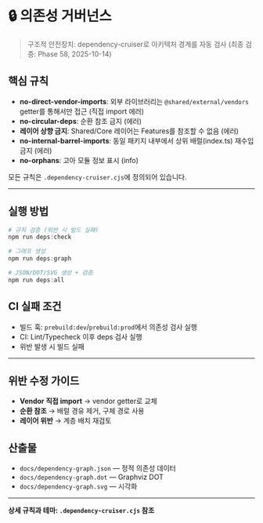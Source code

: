 # 🔒 의존성 거버넌스

> 구조적 안전장치: dependency-cruiser로 아키텍처 경계를 자동 검사 (최종 검증:
> Phase 58, 2025-10-14)

## 핵심 규칙

- **no-direct-vendor-imports**: 외부 라이브러리는 `@shared/external/vendors`
  getter를 통해서만 접근 (직접 import 에러)
- **no-circular-deps**: 순환 참조 금지 (에러)
- **레이어 상향 금지**: Shared/Core 레이어는 Features를 참조할 수 없음 (에러)
- **no-internal-barrel-imports**: 동일 패키지 내부에서 상위 배럴(index.ts)
  재수입 금지 (에러)
- **no-orphans**: 고아 모듈 정보 표시 (info)

모든 규칙은 `.dependency-cruiser.cjs`에 정의되어 있습니다.

---

## 실행 방법

```powershell
# 규칙 검증 (위반 시 빌드 실패)
npm run deps:check

# 그래프 생성
npm run deps:graph

# JSON/DOT/SVG 생성 + 검증
npm run deps:all
```

## CI 실패 조건

- 빌드 훅: `prebuild:dev`/`prebuild:prod`에서 의존성 검사 실행
- CI: Lint/Typecheck 이후 deps 검사 실행
- 위반 발생 시 빌드 실패

---

## 위반 수정 가이드

- **Vendor 직접 import** → vendor getter로 교체
- **순환 참조** → 배럴 경유 제거, 구체 경로 사용
- **레이어 위반** → 계층 배치 재검토

## 산출물

- `docs/dependency-graph.json` — 정적 의존성 데이터
- `docs/dependency-graph.dot` — Graphviz DOT
- `docs/dependency-graph.svg` — 시각화

---

**상세 규칙과 테마: `.dependency-cruiser.cjs` 참조**

